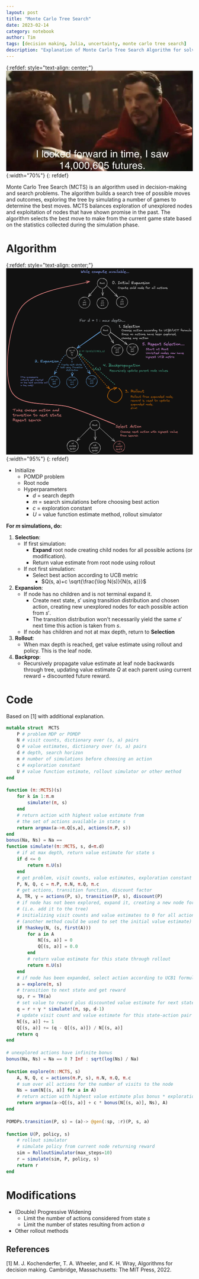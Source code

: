 ```yaml
---
layout: post
title: "Monte Carlo Tree Search"
date: 2023-02-14
category: notebook
author: Tim
tags: [decision making, Julia, uncertainty, monte carlo tree search]
description: "Explanation of Monte Carlo Tree Search Algorithm for solving POMDPs"
---
```


{:refdef: style="text-align: center;"}
![](/assets/images/2023/dr_strange_futures.png){:width="70%"}
{: refdef}

Monte Carlo Tree Search (MCTS) is an algorithm used in decision-making and search problems. The algorithm builds a search tree of possible moves and outcomes, exploring the tree by simulating a number of games to determine the best moves. MCTS balances exploration of unexplored nodes and exploitation of nodes that have shown promise in the past. The algorithm selects the best move to make from the current game state based on the statistics collected during the simulation phase.



# Algorithm

{:refdef: style="text-align: center;"}
![Monte Carlo Tree Search](/assets/images/2023/mcts.png){:width="95%"}
{: refdef}


- Initialize
	- POMDP problem
	- Root node
	- Hyperparameters
		- $d$ = search depth
		- $m$ = search simulations before choosing best action
		- $c$ = exploration constant
		- $U$ = value function estimate method, rollout simulator


**For $m$ simulations, do:**


1. **Selection**:
	- If first simulation: 
		- **Expand** root node creating child nodes for all possible actions (or modification).
		- Return value estimate from root node using rollout
	- If not first simulation:
		- Select best action according to UCB metric
			- $Q(s, a)+c \sqrt{\frac{\log N(s)}{N(s, a)}}$
2. **Expansion**:
	- If node has no children and is not terminal expand it.
		- Create next state, $s'$ using transition distribution and chosen action, creating new unexplored nodes for each possible action from $s'$.
		- The transition distribution won't necessarily yield the same $s'$ next time this action is taken from $s$.
	- If node has children and not at max depth, return to **Selection**
3. **Rollout**:
	- When max depth is reached, get value estimate using rollout and policy. This is the leaf node.
4. **Backprop**:
	- Recursively propagate value estimate at leaf node backwards through tree, updating value estimate $Q$ at each parent using current reward + discounted future reward.

# Code
Based on [1] with additional explanation.
```julia
mutable struct  MCTS
    P # problem MDP or POMDP
    N # visit counts, dictionary over (s, a) pairs
    Q # value estimates, dictionary over (s, a) pairs
    d # depth, search horizon
    m # number of simulations before choosing an action
    c # exploration constant
    U # value function estimate, rollout simulator or other method
end

function (π::MCTS)(s)
    for k in 1:π.m
        simulate!(π, s)
    end
    # return action with highest value estimate from 
    # the set of actions available in state s
    return argmax(a->π.Q[s,a], actions(π.P, s))
end
bonus(Na, Ns) = Na ==
function simulate!(π::MCTS, s, d=π.d)
    # if at max depth, return value estimate for state s
    if d <= 0
        return π.U(s)
    end
    # get problem, visit counts, value estimates, exploration constant
    P, N, Q, c = π.P, π.N, π.Q, π.c
    # get actions, transition function, discount factor
    A, TR, γ = actions(P, s), transition(P, s), discount(P)
    # if node has not been explored, expand it, creating a new node for each action
    # (i.e. add it to the tree)
    # initializing visit counts and value estimates to 0 for all actions
    # (another method could be used to set the initial value estimate)
    if !haskey(N, (s, first(A)))
        for a in A
            N[(s, a)] = 0
            Q[(s, a)] = 0.0
        end
        # return value estimate for this state through rollout
        return π.U(s)
    end
    # if node has been expanded, select action according to UCB1 formula
    a = explore(π, s)
    # transition to next state and get reward
    sp, r = TR(a)
    # set value to reward plus discounted value estimate for next state
    q = r + γ * simulate!(π, sp, d-1)
    # update visit count and value estimate for this state-action pair
    N[(s, a)] += 1
    Q[(s, a)] += (q - Q[(s, a)]) / N[(s, a)]
    return q
end

# unexplored actions have infinite bonus
bonus(Na, Ns) = Na == 0 ? Inf : sqrt(log(Ns) / Na)

function explore(π::MCTS, s)
    A, N, Q, c = actions(π.P, s), π.N, π.Q, π.c
    # sum over all actions for the number of visits to the node
    Ns = sum(N[(s, a)] for a in A)
    # return action with highest value estimate plus bonus * exploration constant
    return argmax(a->Q[(s, a)] + c * bonus(N[(s, a)], Ns), A)
end

POMDPs.transition(P, s) = (a)-> @gen(:sp, :r)(P, s, a)

function U(P, policy, s)
    # rollout simulator
    # simulate policy from current node returning reward
    sim = RolloutSimulator(max_steps=10)
    r = simulate(sim, P, policy, s)
    return r
end
```

# Modifications
- (Double) Progressive Widening
	- Limit the number of actions considered from state $s$
	- Limit the number of states resulting from action $a$
- Other rollout methods



## References

[1] M. J. Kochenderfer, T. A. Wheeler, and K. H. Wray, Algorithms for decision making. Cambridge, Massachusetts: The MIT Press, 2022.

